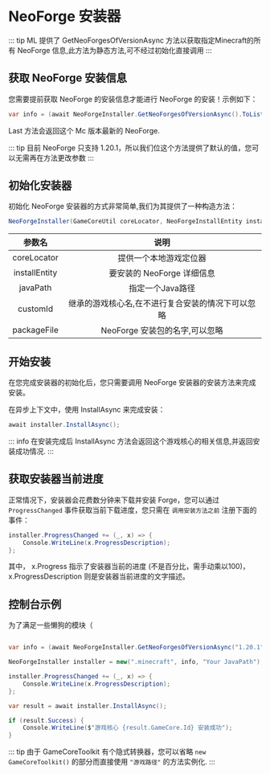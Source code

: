 ---
---

# NeoForge 安装器

::: tip
ML 提供了 GetNeoForgesOfVersionAsync 方法以获取指定Minecraft的所有 NeoForge 信息,此方法为静态方法,可不经过初始化直接调用
:::

## 获取 NeoForge 安装信息
您需要提前获取 NeoForge 的安装信息才能进行 NeoForge 的安装！示例如下：
```C#
var info = (await NeoForgeInstaller.GetNeoForgesOfVersionAsync().ToListAsync()).Last();
```
Last 方法会返回这个 Mc 版本最新的 NeoForge.

::: tip
目前 NeoForge 只支持 1.20.1，所以我们位这个方法提供了默认的值，您可以无需再在方法更改参数
:::

## 初始化安装器
初始化 NeoForge 安装器的方式非常简单,我们为其提供了一种构造方法：

```C#
NeoForgeInstaller(GameCoreUtil coreLocator, NeoForgeInstallEntity installEntity, string javaPath, string customId = null!, string packageFile = null!)
```

|参数名|说明|
|:------:|:----:|
|coreLocator | 提供一个本地游戏定位器  |
|installEntity | 要安装的 NeoForge 详细信息 |
|javaPath | 指定一个Java路径 |
|customId | 继承的游戏核心名,在不进行复合安装的情况下可以忽略 |
|packageFile | NeoForge 安装包的名字,可以忽略 |

## 开始安装
在您完成安装器的初始化后，您只需要调用 NeoForge 安装器的安装方法来完成安装。

在异步上下文中，使用 InstallAsync 来完成安装：
```C#
await installer.InstallAsync();
```

::: info
在安装完成后 InstallAsync 方法会返回这个游戏核心的相关信息,并返回安装成功情况.
:::

## 获取安装器当前进度
正常情况下，安装器会花费数分钟来下载并安装 Forge，您可以通过 `ProgressChanged` 事件获取当前下载进度，您只需在 `调用安装方法之前` 注册下面的事件：
```C#
installer.ProgressChanged += (_, x) => {
    Console.WriteLine(x.ProgressDescription);
};
```
其中， x.Progress 指示了安装器当前的进度 (不是百分比，需手动乘以100)，x.ProgressDescription 则是安装器当前进度的文字描述。

## 控制台示例
为了满足一些懒狗的模块（
``` C#

var info = (await NeoForgeInstaller.GetNeoForgesOfVersionAsync("1.20.1")).Last();

NeoForgeInstaller installer = new(".minecraft", info, "Your JavaPath");

installer.ProgressChanged += (_, x) => {
    Console.WriteLine(x.ProgressDescription);
};

var result = await installer.InstallAsync();

if (result.Success) {
    Console.WriteLine($"游戏核心 {result.GameCore.Id} 安装成功");
}

```

::: tip
由于 GameCoreToolkit 有个隐式转换器，您可以省略 `new GameCoreToolkit()` 的部分而直接使用 `"游戏路径"` 的方法实例化.
:::
